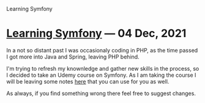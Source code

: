 Learning Symfony

# [Learning Symfony](#) &mdash; 04 Dec, 2021

In a not so distant past I was occasionaly coding in PHP, as the time passed I got more into Java and Spring, leaving PHP behind.

I'm trying to refresh my knownledge and gather new skills in the process, so I decided to take an Udemy course on Symfony. As I am taking the course I will be leaving some notes [here](https://pond-angle-0f9.notion.site/Symfony-f4adea8a1c334e02b8cd0f5cf7e18288) that you can use for you as well.

As always, if you find something wrong there feel free to suggest changes.
